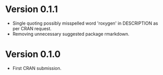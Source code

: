 # Version 0.1.1

* Single quoting possibly misspelled word 'roxygen' in DESCRIPTION as per CRAN request.
* Removing unnecessary suggested package rmarkdown.

# Version 0.1.0

* First CRAN submission.
